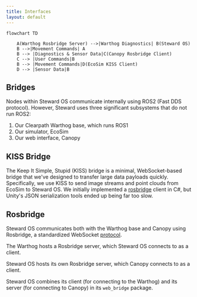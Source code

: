 ```yaml
---
title: Interfaces
layout: default
---
```


```mermaid
flowchart TD
    
    A(Warthog Rosbridge Server) -->|Warthog Diagnostics| B(Steward OS)
    B -->|Movement Commands| A
    B --> |Diagnostics & Sensor Data|C(Canopy Rosbridge Client)
    C --> |User Commands|B
    B --> |Movement Commands|D(EcoSim KISS Client)
    D --> |Sensor Data|B
```

## Bridges

Nodes within Steward OS communicate internally using ROS2 (Fast DDS protocol). However, Steward uses three significant subsystems that do not run ROS2:

1. Our Clearpath Warthog base, which runs ROS1
2. Our simulator, EcoSim
3. Our web interface, Canopy

## KISS Bridge
The Keep It Simple, Stupid (KISS) bridge is a minimal, WebSocket-based bridge that we've designed to transfer large data payloads quickly. Specifically, we use KISS to send image streams and point clouds from EcoSim to Steward OS. We initially implemented a [rosbridge](https://github.com/RobotWebTools/rosbridge_suite) client in C#, but Unity's JSON serialization tools ended up being far too slow.

## Rosbridge
Steward OS communicates both with the Warthog base and Canopy using Rosbridge, a standardized WebSocket [protocol](https://github.com/RobotWebTools/rosbridge_suite/blob/ros2/ROSBRIDGE_PROTOCOL.md).

The Warthog hosts a Rosbridge server, which Steward OS connects to as a client.

Steward OS hosts its own Rosbridge server, which Canopy connects to as a client.

Steward OS combines its client (for connecting to the Warthog) and its server (for connecting to Canopy) in its `web_bridge` package.


